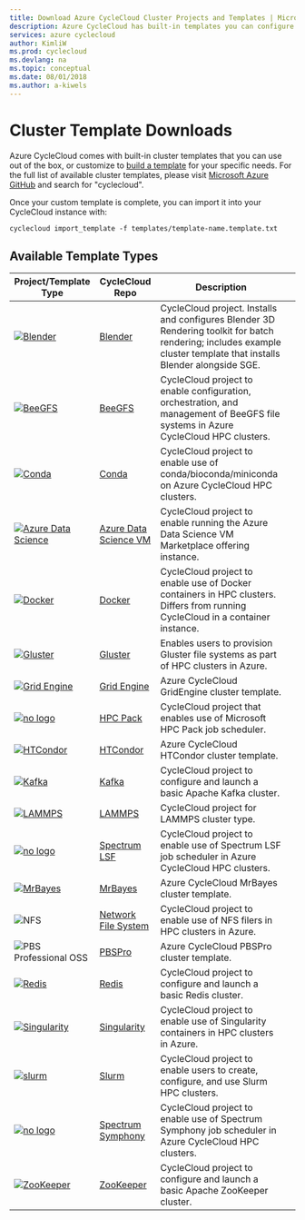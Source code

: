 ```yaml
---
title: Download Azure CycleCloud Cluster Projects and Templates | Microsoft Docs
description: Azure CycleCloud has built-in templates you can configure and edit to make your own custom templates.
services: azure cyclecloud
author: KimliW
ms.prod: cyclecloud
ms.devlang: na
ms.topic: conceptual
ms.date: 08/01/2018
ms.author: a-kiwels
---
```


# Cluster Template Downloads

Azure CycleCloud comes with built-in cluster templates that you can use out of the box, or customize to [build a template](cluster-templates.md) for your specific needs. For the full list of available cluster templates, please visit [Microsoft Azure GitHub](https://github.com/Azure?utf8=%E2%9C%93&q=cyclecloud&type=&language=) and search for "cyclecloud".

Once your custom template is complete, you can import it into your CycleCloud instance with:

```azurecli-interactive
cyclecloud import_template -f templates/template-name.template.txt
```

## Available Template Types

| Project/Template Type                                    | CycleCloud Repo                                             | Description                                                                                                                                                          |     |
| -------------------------------------------------------- | ---------------------------------------------------------------------------- | -------------------------------------------------------------------------------------------------------------------------------------------------------------------- | --- |
| [![Blender](~/media/index/blender.png)](https://blender.org)                 | [Blender](https://github.com/Azure/cyclecloud-blender)                       | CycleCloud project. Installs and configures Blender 3D Rendering toolkit for batch rendering; includes example cluster template that installs Blender alongside SGE. |     |
| [![BeeGFS](~/media/index/beegfs.png)](https://www.beegfs.io/content/)                   | [BeeGFS](https://github.com/Azure/cyclecloud-beegfs)                         | CycleCloud project to enable configuration, orchestration, and management of BeeGFS file systems in Azure CycleCloud HPC clusters.                                   |     |
| [![Conda](~/media/index/conda.png)](https://anaconda.org/anaconda/conda)                     | [Conda](https://github.com/Azure/cyclecloud-conda)                           | CycleCloud project to enable use of conda/bioconda/miniconda on Azure CycleCloud HPC clusters.                                                                       |     |
| [![Azure Data Science](~/media/index/data-science.png)](https://azure.microsoft.com/en-ca/services/virtual-machines/data-science-virtual-machines/) | [Azure Data Science VM](https://github.com/Azure/cyclecloud-data-science-vm) | CycleCloud project to enable running the Azure Data Science VM Marketplace offering instance.                                                                        |     |
| [![Docker](~/media/index/docker.png)](https://docker.com)                   | [Docker](https://github.com/Azure/cyclecloud-docker)                         | CycleCloud project to enable use of Docker containers in HPC clusters. Differs from running CycleCloud in a container instance.                                      |     |
| [![Gluster](~/media/index/gluster.png)](https://docs.gluster.org/en/latest/)                 | [Gluster](https://github.com/Azure/cyclecloud-gluster)                       | Enables users to provision Gluster file systems as part of HPC clusters in Azure.                                                                                    |     |
| [![Grid Engine](~/media/index/grid-engine.png)](http://gridscheduler.sourceforge.net/)         | [Grid Engine](https://github.com/Azure/cyclecloud-gridengine)                | Azure CycleCloud GridEngine cluster template.                                                                                                                        |     |
| [![no logo](~/media/index/default.png)](https://docs.microsoft.com/en-us/powershell/high-performance-computing/overview?view=hpc16-ps)                 | [HPC Pack](https://github.com/Azure/cyclecloud-hpcpack)                      | CycleCloud project that enables use of Microsoft HPC Pack job scheduler.                                                                                             |     |
| [![HTCondor](~/media/index/htcondor.png)](https://research.cs.wisc.edu/htcondor/)               | [HTCondor](https://github.com/Azure/cyclecloud-htcondor)                     | Azure CycleCloud HTCondor cluster template.                                                                                                                          |     |
| [![Kafka](~/media/index/kafka.png)](https://kafka.apache.org/)                     | [Kafka](https://github.com/Azure/cyclecloud-kafka)                           | CycleCloud project to configure and launch a basic Apache Kafka cluster.                                                                                             |     |
| [![LAMMPS](~/media/index/lammps.png)](https://lammps.sandia.gov/)                   | [LAMMPS](https://github.com/Azure/cyclecloud-lammps)                         | CycleCloud project for LAMMPS cluster type.                                                                                                                          |     |
| [![no logo](~/media/index/default.png)](https://www.ibm.com/us-en/marketplace/hpc-workload-management)                 | [Spectrum LSF](https://github.com/Azure/cyclecloud-lsf)                      | CycleCloud project to enable use of Spectrum LSF job scheduler in Azure CycleCloud HPC clusters.                                                                     |     |
| [![MrBayes](~/media/index/mr-bayes.png)](http://mrbayes.sourceforge.net/)                | [MrBayes](https://github.com/Azure/cyclecloud-mrbayes)                       | Azure CycleCloud MrBayes cluster template.                                                                                                                           |     |
| ![NFS](~/media/index/nfs.png)                                                      | [Network File System](https://github.com/Azure/cyclecloud-nfs)               | CycleCloud project to enable use of NFS filers in HPC clusters in Azure.                                                                                             |     |
| ![PBS Professional OSS](~/media/index/pbspro.png)                                                      | [PBSPro](https://github.com/Azure/cyclecloud-pbspro)                         | Azure CycleCloud PBSPro cluster template.                                                                                                                            |     |
| [![Redis](~/media/index/default.png)](https://redis.io/)                                                         | [Redis](https://github.com/Azure/cyclecloud-redis)                           | CycleCloud project to configure and launch a basic Redis cluster.                                                                                                    |     |
| [![Singularity](~/media/index/singularity.png)](https://www.sylabs.io/)                                                      | [Singularity](https://github.com/Azure/cyclecloud-singularity)               | CycleCloud project to enable use of Singularity containers in HPC clusters in Azure.                                                                                 |     |
| [![slurm](~/media/index/slurm.png)](https://slurm.schedmd.com/)                                                      | [Slurm](https://github.com/Azure/cyclecloud-slurm)                           | CycleCloud project to enable users to create, configure, and use Slurm HPC clusters.                                                                                 |     |
| [![no logo](~/media/index/default.png)](https://www.ibm.com/ca-en/marketplace/analytics-workload-management)                                                      | [Spectrum Symphony](https://github.com/Azure/cyclecloud-symphony)            | CycleCloud project to enable use of Spectrum Symphony job scheduler in Azure CycleCloud HPC clusters.                                                                |     |
| [![ZooKeeper](~/media/index/zookeeper.png)](https://zookeeper.apache.org/)                                                      | [ZooKeeper](https://github.com/Azure/cyclecloud-zookeeper)                   | CycleCloud project to configure and launch a basic Apache ZooKeeper cluster.                                                                                         |     |
